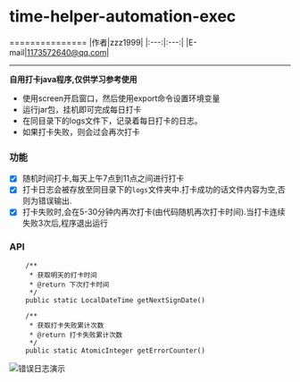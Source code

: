 # time-helper-automation-exec
===============
|作者|zzz1999|
|:---:|:---:|
|E-mail|1173572640@qq.com|
****
**自用打卡java程序,仅供学习参考使用**
 - 使用screen开启窗口，然后使用export命令设置环境变量
 - 运行jar包，挂机即可完成每日打卡
 - 在同目录下的logs文件下，记录着每日打卡的日志。
 - 如果打卡失败，则会过会再次打卡

### 功能
 - [x] 随机时间打卡,每天上午7点到11点之间进行打卡
 - [x] 打卡日志会被存放至同目录下的`logs`文件夹中.打卡成功的话文件内容为空,否则为错误输出.
 - [x] 打卡失败时,会在5-30分钟内再次打卡(由代码随机再次打卡时间).当打卡连续失败3次后,程序退出运行

### API
```java_holder_method_tree
    /**
     * 获取明天的打卡时间
     * @return 下次打卡时间
     */
    public static LocalDateTime getNextSignDate()

    /**
     * 获取打卡失败累计次数
     * @return 打卡失败累计次数
     */
    public static AtomicInteger getErrorCounter()
```


![错误日志演示](https://github.com/zzz1999zzz1999/time-helper-automation-exec/raw/master/resources/log_list.png)